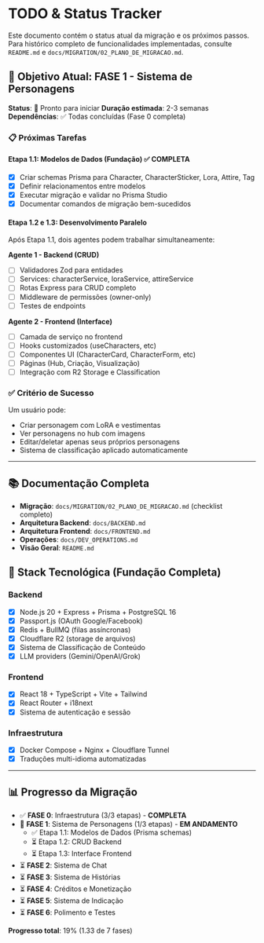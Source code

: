 # TODO & Status Tracker

Este documento contém o status atual da migração e os próximos passos. Para histórico completo de funcionalidades implementadas, consulte `README.md` e `docs/MIGRATION/02_PLANO_DE_MIGRACAO.md`.

## 🎯 Objetivo Atual: FASE 1 - Sistema de Personagens

**Status**: 🚧 Pronto para iniciar
**Duração estimada**: 2-3 semanas
**Dependências**: ✅ Todas concluídas (Fase 0 completa)

### 📋 Próximas Tarefas

#### Etapa 1.1: Modelos de Dados (Fundação) ✅ COMPLETA
- [x] Criar schemas Prisma para Character, CharacterSticker, Lora, Attire, Tag
- [x] Definir relacionamentos entre modelos
- [x] Executar migração e validar no Prisma Studio
- [x] Documentar comandos de migração bem-sucedidos

#### Etapa 1.2 e 1.3: Desenvolvimento Paralelo

Após Etapa 1.1, dois agentes podem trabalhar simultaneamente:

**Agente 1 - Backend (CRUD)**
- [ ] Validadores Zod para entidades
- [ ] Services: characterService, loraService, attireService
- [ ] Rotas Express para CRUD completo
- [ ] Middleware de permissões (owner-only)
- [ ] Testes de endpoints

**Agente 2 - Frontend (Interface)**
- [ ] Camada de serviço no frontend
- [ ] Hooks customizados (useCharacters, etc)
- [ ] Componentes UI (CharacterCard, CharacterForm, etc)
- [ ] Páginas (Hub, Criação, Visualização)
- [ ] Integração com R2 Storage e Classification

### ✅ Critério de Sucesso

Um usuário pode:
- Criar personagem com LoRA e vestimentas
- Ver personagens no hub com imagens
- Editar/deletar apenas seus próprios personagens
- Sistema de classificação aplicado automaticamente

---

## 📚 Documentação Completa

- **Migração**: `docs/MIGRATION/02_PLANO_DE_MIGRACAO.md` (checklist completo)
- **Arquitetura Backend**: `docs/BACKEND.md`
- **Arquitetura Frontend**: `docs/FRONTEND.md`
- **Operações**: `docs/DEV_OPERATIONS.md`
- **Visão Geral**: `README.md`

## 🚀 Stack Tecnológica (Fundação Completa)

### Backend
- [x] Node.js 20 + Express + Prisma + PostgreSQL 16
- [x] Passport.js (OAuth Google/Facebook)
- [x] Redis + BullMQ (filas assíncronas)
- [x] Cloudflare R2 (storage de arquivos)
- [x] Sistema de Classificação de Conteúdo
- [x] LLM providers (Gemini/OpenAI/Grok)

### Frontend
- [x] React 18 + TypeScript + Vite + Tailwind
- [x] React Router + i18next
- [x] Sistema de autenticação e sessão

### Infraestrutura
- [x] Docker Compose + Nginx + Cloudflare Tunnel
- [x] Traduções multi-idioma automatizadas

---

## 📊 Progresso da Migração

- ✅ **FASE 0**: Infraestrutura (3/3 etapas) - **COMPLETA**
- 🚧 **FASE 1**: Sistema de Personagens (1/3 etapas) - **EM ANDAMENTO**
  - ✅ Etapa 1.1: Modelos de Dados (Prisma schemas)
  - ⏳ Etapa 1.2: CRUD Backend
  - ⏳ Etapa 1.3: Interface Frontend
- ⏳ **FASE 2**: Sistema de Chat
- ⏳ **FASE 3**: Sistema de Histórias
- ⏳ **FASE 4**: Créditos e Monetização
- ⏳ **FASE 5**: Sistema de Indicação
- ⏳ **FASE 6**: Polimento e Testes

**Progresso total**: 19% (1.33 de 7 fases)
